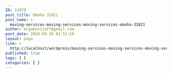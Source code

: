 ```yaml
---
ID: 13979
post_title: Omaha 31821
post_name: >
  moving-services-moving-services-moving-services-omaha-31821
author: mrgabonijeff@gmail.com
post_date: 2018-03-28 01:51:59
layout: page
link: >
  http://localhost/wordpress/moving-services-moving-services-moving-services-omaha-31821/
published: true
tags: [ ]
categories: [ ]
---
```

